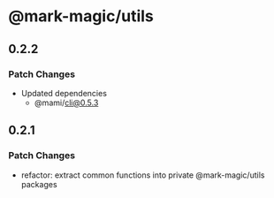 # @mark-magic/utils

## 0.2.2

### Patch Changes

- Updated dependencies
  - @mami/cli@0.5.3

## 0.2.1

### Patch Changes

- refactor: extract common functions into private @mark-magic/utils packages
